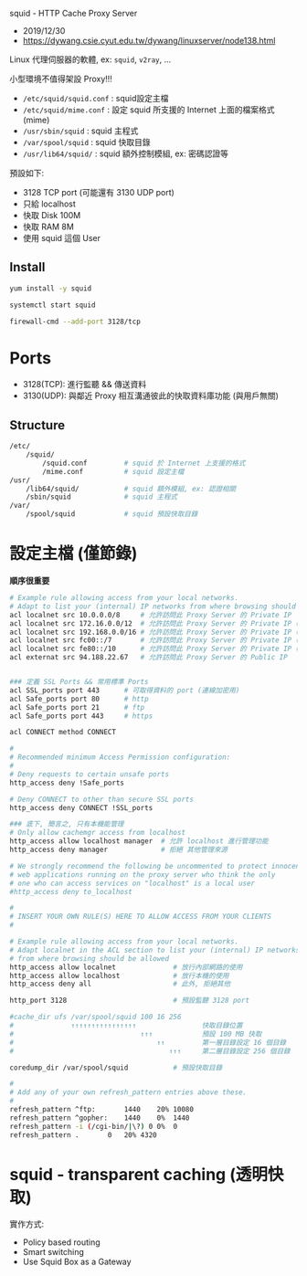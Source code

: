 squid - HTTP Cache Proxy Server

- 2019/12/30
- https://dywang.csie.cyut.edu.tw/dywang/linuxserver/node138.html


Linux 代理伺服器的軟體, ex: `squid`, `v2ray`, ...

小型環境不值得架設 Proxy!!! 

- `/etc/squid/squid.conf` : squid設定主檔
- `/etc/squid/mime.conf` : 設定 squid 所支援的 Internet 上面的檔案格式(mime)
- `/usr/sbin/squid` : squid 主程式
- `/var/spool/squid` : squid 快取目錄
- `/usr/lib64/squid/` : squid 額外控制模組, ex: 密碼認證等

預設如下:

* 3128 TCP port (可能還有 3130 UDP port)
* 只給 localhost
* 快取 Disk 100M
* 快取 RAM 8M
* 使用 squid 這個 User


## Install

```bash
yum install -y squid

systemctl start squid

firewall-cmd --add-port 3128/tcp
```


# Ports

- 3128(TCP): 進行監聽 && 傳送資料
- 3130(UDP): 與鄰近 Proxy 相互溝通彼此的快取資料庫功能 (與用戶無關)


## Structure

```bash
/etc/
    /squid/
        /squid.conf         # squid 於 Internet 上支援的格式
        /mime.conf          # squid 設定主檔
/usr/
    /lib64/squid/           # squid 額外模組, ex: 認證相關
    /sbin/squid             # squid 主程式
/var/
    /spool/squid            # squid 預設快取目錄
```


# 設定主檔 (僅節錄)

**順序很重要**

```bash
# Example rule allowing access from your local networks.
# Adapt to list your (internal) IP networks from where browsing should be allowed
acl localnet src 10.0.0.0/8     # 允許訪問此 Proxy Server 的 Private IP
acl localnet src 172.16.0.0/12  # 允許訪問此 Proxy Server 的 Private IP (v4 網段)
acl localnet src 192.168.0.0/16 # 允許訪問此 Proxy Server 的 Private IP (v4 網段)
acl localnet src fc00::/7       # 允許訪問此 Proxy Server 的 Private IP (v6 網段) local private network range
acl localnet src fe80::/10      # 允許訪問此 Proxy Server 的 Private IP (v6 網段) link-local (directly plugged) machines
acl externat src 94.188.22.67   # 允許訪問此 Proxy Server 的 Public IP


### 定義 SSL Ports && 常用標準 Ports
acl SSL_ports port 443      # 可取得資料的 port (連線加密用)
acl Safe_ports port 80      # http
acl Safe_ports port 21      # ftp
acl Safe_ports port 443     # https

acl CONNECT method CONNECT

#
# Recommended minimum Access Permission configuration:
#
# Deny requests to certain unsafe ports
http_access deny !Safe_ports

# Deny CONNECT to other than secure SSL ports
http_access deny CONNECT !SSL_ports

### 底下, 簡言之, 只有本機能管理
# Only allow cachemgr access from localhost
http_access allow localhost manager  # 允許 localhost 進行管理功能
http_access deny manager             # 拒絕 其他管理來源

# We strongly recommend the following be uncommented to protect innocent
# web applications running on the proxy server who think the only
# one who can access services on "localhost" is a local user
#http_access deny to_localhost

#
# INSERT YOUR OWN RULE(S) HERE TO ALLOW ACCESS FROM YOUR CLIENTS
#

# Example rule allowing access from your local networks.
# Adapt localnet in the ACL section to list your (internal) IP networks
# from where browsing should be allowed
http_access allow localnet              # 放行內部網路的使用
http_access allow localhost             # 放行本機的使用
http_access deny all                    # 此外, 拒絕其他

http_port 3128                          # 預設監聽 3128 port

#cache_dir ufs /var/spool/squid 100 16 256
#              ↑↑↑↑↑↑↑↑↑↑↑↑↑↑↑↑                快取目錄位置
#                               ↑↑↑            預設 100 MB 快取
#                                   ↑↑         第一層目錄設定 16 個目錄
#                                      ↑↑↑     第二層目錄設定 256 個目錄

coredump_dir /var/spool/squid           # 預設快取目錄

#
# Add any of your own refresh_pattern entries above these.
#
refresh_pattern ^ftp:       1440    20% 10080
refresh_pattern ^gopher:    1440    0%  1440
refresh_pattern -i (/cgi-bin/|\?) 0 0%  0
refresh_pattern .       0   20% 4320
```



# squid - transparent caching (透明快取)

實作方式:

- Policy based routing
- Smart switching
- Use Squid Box as a Gateway
